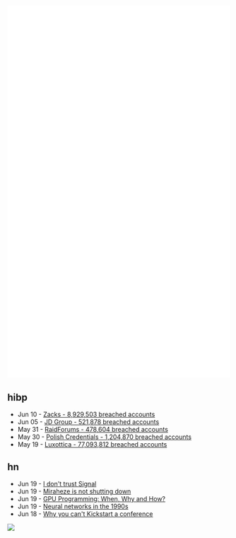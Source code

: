 ![Metrics](https://raw.githubusercontent.com/phixion/phixion/master/metrics.svg)

## hibp

<!--
for https://github.com/phixion/phixion/blob/main/.github/workflows/feeds.yml
-->
<!--START_SECTION:haveibeenpwnd-->
- Jun 10 - [Zacks - 8,929,503 breached accounts](https://haveibeenpwned.com/PwnedWebsites#Zacks)
- Jun 05 - [JD Group - 521,878 breached accounts](https://haveibeenpwned.com/PwnedWebsites#JDGroup)
- May 31 - [RaidForums - 478,604 breached accounts](https://haveibeenpwned.com/PwnedWebsites#RaidForums)
- May 30 - [Polish Credentials - 1,204,870 breached accounts](https://haveibeenpwned.com/PwnedWebsites#PolishCredentials)
- May 19 - [Luxottica - 77,093,812 breached accounts](https://haveibeenpwned.com/PwnedWebsites#Luxottica)
<!--END_SECTION:haveibeenpwnd-->

## hn

<!--
for https://github.com/phixion/phixion/blob/main/.github/workflows/feeds.yml
-->
<!--START_SECTION:hn-->
- Jun 19 - [I don't trust Signal](https://blog.dijit.sh//i-don-t-trust-signal)
- Jun 19 - [Miraheze is not shutting down](https://meta.miraheze.org/wiki/Miraheze_is_Not_Shutting_Down)
- Jun 19 - [GPU Programming: When, Why and How?](https://enccs.github.io/gpu-programming/)
- Jun 19 - [Neural networks in the 1990s](https://twitter.com/id_aa_carmack/status/1670558589746905090)
- Jun 18 - [Why you can't Kickstart a conference](https://abnercoimbre.com/post/why-you-cant-kickstart-a-conference/)
<!--END_SECTION:hn-->

<!--
for https://yhype.me
-->
![](https://hit.yhype.me/github/profile?user_id=13013670)
